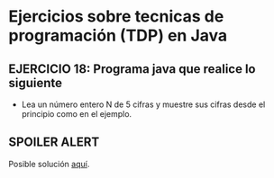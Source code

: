 # Ejercicios sobre tecnicas de programación (TDP) en Java

## EJERCICIO 18: Programa java que realice lo siguiente

* Lea un número entero N de 5 cifras y muestre sus cifras desde el principio como en el ejemplo.

## SPOILER ALERT

Posible solución [aquí](http://puntocomnoesunlenguaje.blogspot.com.es/2012/11/java-ejercicios-basicos-resueltos-5.html).
